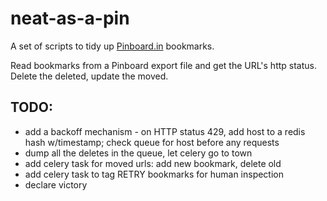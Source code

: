 # neat-as-a-pin

A set of scripts to tidy up [Pinboard.in](http://pinboard.in) bookmarks.  

Read bookmarks from a Pinboard export file and get the URL's http status.  Delete the deleted, update the moved. 

## TODO:
* add a backoff mechanism - on HTTP status 429, add host to a redis hash w/timestamp; check queue for host before any requests
* dump all the deletes in the queue, let celery go to town
* add celery task for moved urls:  add new bookmark, delete old
* add celery task to tag RETRY bookmarks for human inspection
* declare victory
